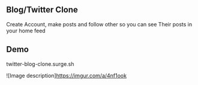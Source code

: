 ## Blog/Twitter Clone

Create Account, make posts and follow other so you can see Their posts in your home feed

## Demo

twitter-blog-clone.surge.sh

![Image description]https://imgur.com/a/4nf1ook
